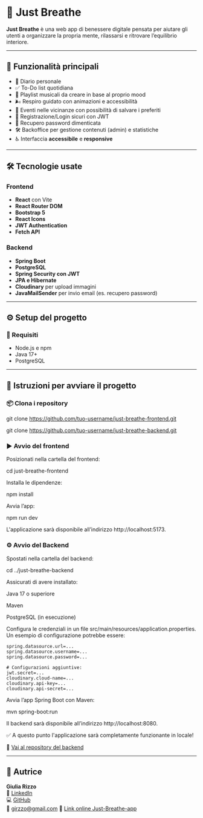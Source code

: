 # 🌿 Just Breathe

**Just Breathe** è una web app di benessere digitale pensata per aiutare gli utenti a organizzare la propria mente, rilassarsi e ritrovare l’equilibrio interiore.

---

## 🚀 Funzionalità principali

- 📝 Diario personale
- ✅ To-Do list quotidiana
- 🎵 Playlist musicali da creare in base al proprio mood
- 🌬️ Respiro guidato con animazioni e accessibilità
- 📅 Eventi nelle vicinanze con possibilità di salvare i preferiti
- 🔐 Registrazione/Login sicuri con JWT
- 🔐 Recupero password dimenticata
- 🛠️ Backoffice per gestione contenuti (admin) e statistiche
- ♿ Interfaccia **accessibile** e **responsive**

---

## 🛠️ Tecnologie usate

### Frontend

- **React** con Vite
- **React Router DOM**
- **Bootstrap 5**
- **React Icons**
- **JWT Authentication**
- **Fetch API**

### Backend

- **Spring Boot**
- **PostgreSQL**
- **Spring Security con JWT**
- **JPA e Hibernate**
- **Cloudinary** per upload immagini
- **JavaMailSender** per invio email (es. recupero password)

---

## ⚙️ Setup del progetto

### 🔧 Requisiti

- Node.js e npm
- Java 17+
- PostgreSQL

---

## 🧭 Istruzioni per avviare il progetto

### 📦 Clona i repository

git clone https://github.com/tuo-username/just-breathe-frontend.git

git clone https://github.com/tuo-username/just-breathe-backend.git

### ▶️ Avvio del frontend

Posizionati nella cartella del frontend:

cd just-breathe-frontend

Installa le dipendenze:

npm install

Avvia l’app:

npm run dev

L'applicazione sarà disponibile all’indirizzo http://localhost:5173.

### ⚙️ Avvio del Backend

Spostati nella cartella del backend:

cd ../just-breathe-backend

Assicurati di avere installato:

Java 17 o superiore

Maven

PostgreSQL (in esecuzione)

Configura le credenziali in un file src/main/resources/application.properties. Un esempio di configurazione potrebbe essere:

```
spring.datasource.url=...
spring.datasource.username=...
spring.datasource.password=...

# Configurazioni aggiuntive:
jwt.secret=...
cloudinary.cloud-name=...
cloudinary.api-key=...
cloudinary.api-secret=...
```

Avvia l’app Spring Boot con Maven:

mvn spring-boot:run

Il backend sarà disponibile all’indirizzo http://localhost:8080.

✅ A questo punto l'applicazione sarà completamente funzionante in locale!

🔗 [Vai al repository del backend](https://github.com/giulia-r01/just-breathe-backend)

---

## 👤 Autrice

**Giulia Rizzo**  
🔗 [LinkedIn](https://www.linkedin.com/in/giulia-rizzo-4782bb102/)  
💻 [GitHub](https://github.com/giulia-r01)  
📧 [girzzo@gmail.com](mailto:just.breathe.tam@gmail.com?subject=Richiesta%20di%20assistenza)
🔗 [Link online Just-Breathe-app](https://just-breathe.vercel.app/)
